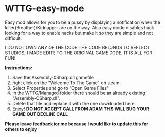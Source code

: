 # WTTG-easy-mode
Easy mod allows for you to be a pussy by displaying a notification when the killer(Breather)/Kidnapper are on the way. Also easy mode disables hack looking for a way to enable hacks but make it so they are simple and not difficult.

I DO NOT OWN ANY OF THE CODE THE CODE BELONGS TO REFLECT STUDIOS, I MADE EDITS TO THE ORIGINAL GAME CODE, IT IS ALL FOR FUN!


**Instructions:**

1. Save the Assembly-CSharp.dll gamefile
2. right click on the "Welcome To The Game" on steam.
3. Select Properties and go to "Open Game Files"
4. In the WTTG/Managed folder there should be an already existing "Assembly-CSharp.dll".
5. Delete that file and replace it with the one downloaded here.
6. Enjoy!
**DO NOT ACCEPT CALL FROM ADAM THIS WILL BUG YOUR GAME OUT DECLINE CALL**

**Please leave feedback for me because I would like to update this for others to enjoy**
